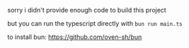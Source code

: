 sorry i didn't provide enough code to build this project

but you can run the typescript directly with `bun run main.ts`

to install bun: https://github.com/oven-sh/bun
